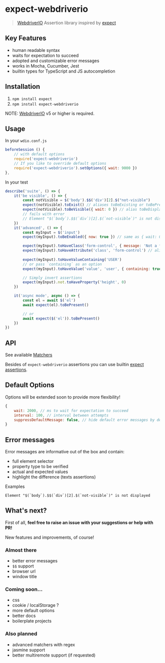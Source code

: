 # expect-webdriverio

> [WebdriverIO](https://webdriver.io/) Assertion library inspired by [expect](https://www.npmjs.com/package/expect)

## Key Features

- human readable syntax
- waits for expectation to succeed
- adopted and customizable error messages
- works in Mocha, Cucumber, Jest
- builtin types for TypeScript and JS autocompletion

## Installation

1. `npm install expect`
2. `npm install expect-webdriverio`

NOTE: [WebdriverIO](https://github.com/webdriverio/webdriverio) v5 or higher is required.

## Usage

In your `wdio.conf.js`
```js
beforeSession () {
    // with default options
    require('expect-webdriverio')
    // If you like to override default options
    require('expect-webdriverio').setOptions({ wait: 9000 })
},
```

In your test
```js
describe('suite', () => {
    it('be visible', () => {
        const notVisible = $('body').$$('div')[2].$("not-visible")
        expect(notVisible).toExist() // aliases toBeExisting or toBePresent
        expect(notVisible).toBeVisible({ wait: 0 }) // alias toBeDisplayed
        // fails with error
        // Element "$(`body`).$$(`div`)[2].$(`not-visible`)" is not displayed.
    })
    it('advanced', () => {
        const myInput = $('input')
        expect(myInput).toBeEnabled({ now: true }) // same as { wait: 0 }

        expect(myInput).toHaveClass('form-control', { message: 'Not a form control!', })
        expect(myInput).toHaveAttribute('class', 'form-control') // alias toHaveAttr
        
        expect(myInput).toHaveValueContaining('USER')
        // or pass `containing` as an option
        expect(myInput).toHaveValue('value', 'user', { containing: true, ignoreCase: true })

        // Simply invert assertions
        expect(myInput).not.toHaveProperty('height', 0)
    })

    it('async mode', async () => {
        const el = await $('el')
        await expect(el).toBePresent()

        // or
        await expect($('el')).toBePresent()
    })
})
``` 

## API

See available [Matchers](https://github.com/mgrybyk/expect-webdriverio/blob/master/types/expect-webdriverio.d.ts)

Besides of `expect-webdriverio` assertions you can use builtin [expect assertions](https://jestjs.io/docs/en/expect).

## Default Options

Options will be extended soon to provide more flexibility!

```js
{
    wait: 2000, // ms to wait for expectation to succeed
    interval: 100, // interval between attempts
    suppressDefaultMessage: false, // hide default error messages by default
}
```

## Error messages

Error messages are informative out of the box and contain:

- full element selector
- property type to be verified
- actual and expected values
- highlight the difference (texts assertions)

Examples
```
Element "$(`body`).$$(`div`)[2].$(`not-visible`)" is not displayed
```

## What's next?

First of all, **feel free to raise an issue with your suggestions or help with PR!**

New features and improvements, of course!

### Almost there

- better error messages
- `$$` support
- browser url
- window title

### Coming soon...

- css
- cookie / localStorage ?
- more default options
- better docs
- boilerplate projects

### Also planned
- advanced matchers with regex
- jasmine support
- better multiremote support (if requested)
